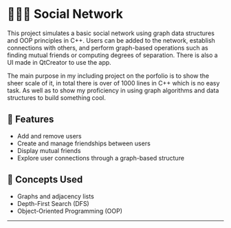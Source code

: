 # 🧑‍🤝‍🧑 Social Network

This project simulates a basic social network using graph data structures and OOP principles in C++. Users can be added to the network, establish connections with others, and perform graph-based operations such as finding mutual friends or computing degrees of separation. There is also a UI made in QtCreator to use the app.

The main purpose in my including project on the porfolio is to show the sheer scale of it, in total there is over of 1000 lines in C++ which is no easy task. As well as to show my proficiency in using graph algorithms and data structures to build something cool.

## 📌 Features

- Add and remove users
- Create and manage friendships between users
- Display mutual friends
- Explore user connections through a graph-based structure

## 🧠 Concepts Used

- Graphs and adjacency lists
- Depth-First Search (DFS)
- Object-Oriented Programming (OOP)

---
